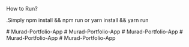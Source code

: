 How to Run?

.Simply npm install && npm run or yarn install && yarn run

#   M u r a d - P o r t f o l i o - A p p  
 #   M u r a d - P o r t f o l i o - A p p  
 #   M u r a d - P o r t f o l i o - A p p  
 #   M u r a d - P o r t f o l i o - A p p  
 #   M u r a d - P o r t f o l i o - A p p  
 